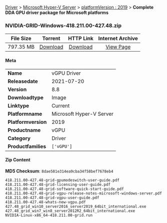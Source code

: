 
[Driver](/README.md)  >  [Microsoft Hyper-V Server](/index/Driver/Microsoft_Hyper-V_Server.md)  >  [platformVersion : 2019](/index/Driver/Microsoft_Hyper-V_Server/2019.md)  >  **Complete DDA GPU driver package for Microsoft platforms**


### NVIDIA-GRID-Windows-418.211.00-427.48.zip

| **File Size** | **Torrent**  | **HTTP Link** | **Internet Archive** |
|:-------------:|:------------:|:-------------:|:--------------------:|
| 797.35 MB |  [Download](https://archive.org/download/nvgpu_NVIDIA-GRID-Windows-418.211.00-427.48.zip/nvgpu_NVIDIA-GRID-Windows-418.211.00-427.48.zip_archive.torrent)       | [Download](https://archive.org/compress/nvgpu_NVIDIA-GRID-Windows-418.211.00-427.48.zip) | [View Page](https://archive.org/details/nvgpu_NVIDIA-GRID-Windows-418.211.00-427.48.zip)       |

#### Meta

<table>
<tr><td><strong>Name</strong></td><td>vGPU Driver</td></tr>
<tr><td><strong>Releasedate</strong></td><td>2021-07-20</td></tr>
<tr><td><strong>Version</strong></td><td>8.8</td></tr>
<tr><td><strong>Downloadtype</strong></td><td>Image</td></tr>
<tr><td><strong>Linktype</strong></td><td>Current</td></tr>
<tr><td><strong>Platformname</strong></td><td>Microsoft Hyper-V Server</td></tr>
<tr><td><strong>Platformversion</strong></td><td>2019</td></tr>
<tr><td><strong>Productname</strong></td><td>vGPU</td></tr>
<tr><td><strong>Category</strong></td><td>Driver</td></tr>
<tr><td><strong>Productfamilies</strong></td><td><code>['vGPU']</code></td></tr>
</table>

#### Zip Content

**MD5 Checksum**: `8dae581e314ea9cba34f58bef7678eb4`

```text
418.211.00-427.48-grid-gpumodeswitch-user-guide.pdf
418.211.00-427.48-grid-licensing-user-guide.pdf
418.211.00-427.48-grid-software-quick-start-guide.pdf
418.211.00-427.48-grid-vgpu-release-notes-microsoft-windows-server.pdf
418.211.00-427.48-grid-vgpu-user-guide.pdf
418.211.00-427.48-whats-new-vgpu.pdf
427.48_grid_win10_server2016_server2019_64bit_international.exe
427.48_grid_win7_win8_server2012R2_64bit_international.exe
NVIDIA-Linux-x86_64-418.211.00-grid.run
```